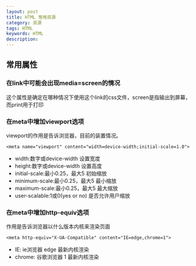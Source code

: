 ```yaml
---
layout: post
title: HTML 常用资源
category: 资源
tags: HTML
keywords: HTML
description:
---
```


## 常用属性

### 在link中可能会出现media=screen的情况
这个属性是确定在哪种情况下使用这个link的css文件，screen是指输出到屏幕，而print用于打印

### 在meta中增加viewport选项
viewport的作用是告诉浏览器，目前的装置情况。

    <meta name="viewport" content="width=device-width;initial-scale=1.0">

- width:数字或device-width   设置宽度
- height:数字或device-width    设置高度
- initial-scale:最小0.25，最大5   初始缩放
- minimum-scale:最小0.25，最大5   最小缩放
- maximum-scale:最小0.25，最大5   最大缩放
- user-scalable:1或0(yes or no)  是否允许用户缩放

### 在meta中增加http-equiv选项
作用是告诉浏览器以什么版本内核来渲染页面

    <meta http-equiv="X-UA-Compatible" content="IE=edge,chrome=1">

- IE: ie浏览器 edge 最新内核渲染
- chrome: 谷歌浏览器 1 最新内核渲染

